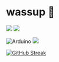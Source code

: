 # wassup 🤙
<img src="https://img.shields.io/badge/C-00599C?style=for-the-badge&logo=c&logoColor=white"/>
<img src="https://img.shields.io/badge/VSCode-0078D4?style=for-the-badge&logo=visual%20studio%20code&logoColor=white"/>

![Arduino](https://img.shields.io/badge/Arduino-00979D?style=for-the-badge&logo=Arduino&logoColor=white)
<img src="https://img.shields.io/badge/Discord-5865F2?style=for-the-badge&logo=discord&logoColor=white"/>

[![GitHub Streak](http://github-readme-streak-stats.herokuapp.com?user=David35k&theme=github-dark&hide_border=true&background=161B22)](https://git.io/streak-stats)
